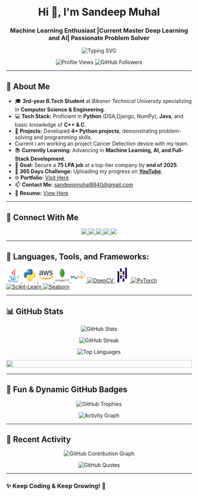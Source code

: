 <h1 align="center">Hi 👋, I'm Sandeep Muhal</h1>
<h3 align="center"> Machine Learning Enthusiast |Current Master Deep Learning and AI| Passionate Problem Solver</h3>

<p align="center">
  <img src="https://readme-typing-svg.herokuapp.com?font=Fira+Code&duration=3000&pause=1000&center=true&width=435&lines=Welcome+to+my+GitHub+Profile!+Always+learning+and+building+something+cool!;Machine+Learning+%7C+Software+Development+%7C+DSA" alt="Typing SVG" />
</p>

<p align="center"> 
  <img src="https://komarev.com/ghpvc/?username=sandeepmuhal88&label=Profile%20views&color=0e75b6&style=flat" alt="Profile Views" />
  <img src="https://img.shields.io/github/followers/sandeepmuhal88?label=Followers&style=social" alt="GitHub Followers" />
</p>

---

## 🚀 About Me
- 🎓 **3rd-year B.Tech Student** at *Bikaner Technical University* specializing in **Computer Science & Engineering**.
- 💻 **Tech Stack:** Proficient in **Python** (DSA,Django, NumPy), **Java**, and basic knowledge of **C++ & C**.
- 🔨 **Projects:** Developed **4+ Python projects**, demonstrating problem-solving and programming skills.
- Current i am working an project Cancer Detection device with my team.
- 📚 **Currently Learning:** Advancing in **Machine Learning, AI, and Full-Stack Development**.
- 🎯 **Goal:** Secure a **75 LPA job** at a top-tier company by **end of 2025**.
- 🚀 **365 Days Challenge:** Uploading my progress on **[YouTube](https://www.youtube.com/@sandeepmuhal88/)**.
- 🌐 **Portfolio:** [Visit Here](https://sandeepmuhal88.github.io/PortFolio_Website_Sandeep/)
- 📫 **Contact Me:** sandeepmuhal8840@gmail.com
- 📄 **Resume:** [View Here](https://drive.google.com/file/d/14nZAJqiTYMwNB1SeArzuHXIoUsh6Tz1Q/view?usp=sharing)

---

## 🔗 Connect With Me
<p align="center">
  <a href="https://linkedin.com/in/sandeep-muhal-5672aa285" target="blank">
    <img src="https://img.shields.io/badge/LinkedIn-0077B5?style=for-the-badge&logo=linkedin&logoColor=white" style="transform: scale(1); transition: transform 0.3s;" onmouseover="this.style.transform='scale(1.2)'" onmouseout="this.style.transform='scale(1)'" />
  </a>
  <a href="https://twitter.com/i_sandeepmuhal8" target="blank">
    <img src="https://img.shields.io/badge/Twitter-1DA1F2?style=for-the-badge&logo=twitter&logoColor=white" style="transform: scale(1); transition: transform 0.3s;" onmouseover="this.style.transform='scale(1.2)'" onmouseout="this.style.transform='scale(1)'" />
  </a>
  <a href="https://www.kaggle.com/sandeepmuhal" target="blank">
    <img src="https://img.shields.io/badge/Kaggle-20BEFF?style=for-the-badge&logo=kaggle&logoColor=white" style="transform: scale(1); transition: transform 0.3s;" onmouseover="this.style.transform='scale(1.2)'" onmouseout="this.style.transform='scale(1)'" />
  </a>
  <a href="https://leetcode.com/u/codehackesm/" target="blank">
    <img src="https://img.shields.io/badge/LeetCode-FFA116?style=for-the-badge&logo=leetcode&logoColor=white" style="transform: scale(1); transition: transform 0.3s;" onmouseover="this.style.transform='scale(1.2)'" onmouseout="this.style.transform='scale(1)'" />
  </a>
  <a href="https://www.hackerrank.com/sandeepmuhal9982" target="blank">
    <img src="https://img.shields.io/badge/HackerRank-2EC866?style=for-the-badge&logo=hackerrank&logoColor=white" style="transform: scale(1); transition: transform 0.3s;" onmouseover="this.style.transform='scale(1.2)'" onmouseout="this.style.transform='scale(1)'" />
  </a>
</p>

---
## 🚀 Languages, Tools, and Frameworks:

<p align="left">
  <a href="https://www.java.com" target="_blank" rel="noreferrer"> 
    <img src="https://raw.githubusercontent.com/devicons/devicon/master/icons/java/java-original.svg" alt="Java" width="40" height="40"/> 
  </a> 
  <a href="https://www.python.org" target="_blank" rel="noreferrer"> 
    <img src="https://raw.githubusercontent.com/devicons/devicon/master/icons/python/python-original.svg" alt="Python" width="40" height="40"/> 
  </a>
  <a href="https://aws.amazon.com" target="_blank" rel="noreferrer"> 
    <img src="https://raw.githubusercontent.com/devicons/devicon/master/icons/amazonwebservices/amazonwebservices-original-wordmark.svg" alt="AWS" width="40" height="40"/> 
  </a>
  <a href="https://www.mongodb.com/" target="_blank" rel="noreferrer"> 
    <img src="https://raw.githubusercontent.com/devicons/devicon/master/icons/mongodb/mongodb-original-wordmark.svg" alt="MongoDB" width="40" height="40"/> 
  </a> 
  <a href="https://www.mysql.com/" target="_blank" rel="noreferrer"> 
    <img src="https://raw.githubusercontent.com/devicons/devicon/master/icons/mysql/mysql-original-wordmark.svg" alt="MySQL" width="40" height="40"/> 
  </a>
  <a href="https://opencv.org/" target="_blank" rel="noreferrer"> 
    <img src="https://www.vectorlogo.zone/logos/opencv/opencv-icon.svg" alt="OpenCV" width="40" height="40"/> 
  </a>
  <a href="https://pandas.pydata.org/" target="_blank" rel="noreferrer"> 
    <img src="https://raw.githubusercontent.com/devicons/devicon/2ae2a900d2f041da66e950e4d48052658d850630/icons/pandas/pandas-original.svg" alt="Pandas" width="40" height="40"/> 
  </a> 
  <a href="https://pytorch.org/" target="_blank" rel="noreferrer"> 
    <img src="https://www.vectorlogo.zone/logos/pytorch/pytorch-icon.svg" alt="PyTorch" width="40" height="40"/> 
  </a> 
  <a href="https://scikit-learn.org/" target="_blank" rel="noreferrer"> 
    <img src="https://upload.wikimedia.org/wikipedia/commons/0/05/Scikit_learn_logo_small.svg" alt="Scikit-Learn" width="40" height="40"/> 
  </a> 
  <a href="https://seaborn.pydata.org/" target="_blank" rel="noreferrer"> 
    <img src="https://seaborn.pydata.org/_images/logo-mark-lightbg.svg" alt="Seaborn" width="40" height="40"/> 
  </a> 
</p>

---

## 📊 GitHub Stats
<p align="center">
  <img src="https://github-readme-stats.vercel.app/api?username=sandeepmuhal88&show_icons=true&theme=tokyonight" alt="GitHub Stats" />
</p>

<p align="center">
  <img src="https://github-readme-streak-stats.herokuapp.com/?user=sandeepmuhal88&theme=tokyonight" alt="GitHub Streak" />
</p>

<p align="center">
  <img src="https://github-readme-stats.vercel.app/api/top-langs/?username=sandeepmuhal88&layout=compact&theme=tokyonight" alt="Top Languages" />
</p>
<img src="https://i.imgur.com/dBaSKWF.gif" height="20" width="100%">


---

## 🎯 Fun & Dynamic GitHub Badges
<p align="center">
  <img src="https://github-profile-trophy.vercel.app/?username=sandeepmuhal88&theme=darkhub" alt="GitHub Trophies" />
</p>

<p align="center">
  <img src="https://github-readme-activity-graph.vercel.app/graph?username=sandeepmuhal88&theme=react-dark" alt="Activity Graph" />
</p>

---

## 🚀 Recent Activity
<p align="center">
  <img src="https://github-readme-activity-graph.vercel.app/graph?username=sandeepmuhal88&theme=dracula" alt="GitHub Contribution Graph" />
</p>

<p align="center">
  <img src="https://quotes-github-readme.vercel.app/api?type=horizontal&theme=tokyonight" alt="GitHub Quotes" />
</p>

---

### ✨ Keep Coding & Keep Growing! 🚀
